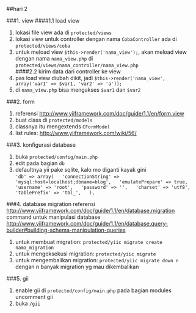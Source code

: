 ##hari 2

###1. view
####1.1 load view
1. lokasi file view ada di `protected/views`  
2. lokasi view untuk controller dengan nama `CobaController` ada di `protected/views/coba`  
3. untuk meload view `$this->render('nama_view');`, akan meload view dengan nama `nama_view.php` di `protected/views/nama_controller/nama_view.php`  
####2.2 kirim data dari controller ke view
1. pas load view diubah dikit, jadi `$this->render('nama_view', array('var1' => $var1, 'var2' => 'a'));`  
2. di `nama_view.php` bisa mengakses `$var1` dan `$var2`  
  
###2. form
1. referensi http://www.yiiframework.com/doc/guide/1.1/en/form.view  
2. buat class di `protected/models`  
3. classnya itu mengextends `CFormModel`  
4. list rules: http://www.yiiframework.com/wiki/56/  
  
###3. konfigurasi database
1. buka `protected/config/main.php`  
2. edit pada bagian `db`  
3. defaultnya yii pake sqlite, kalo mo diganti kayak gini  
`'db' => array(  
    'connectionString' => 'mysql:host=localhost;dbname=blog',  
    'emulatePrepare' => true,  
    'username' => 'root',  
    'password' => '',  
    'charset' => 'utf8',  
    'tablePrefix' => 'tbl_',  
),`  
  
###4. database migration
referensi http://www.yiiframework.com/doc/guide/1.1/en/database.migration  
command untuk manipulasi database http://www.yiiframework.com/doc/guide/1.1/en/database.query-builder#building-schema-manipulation-queries  
1. untuk membuat migration: `protected/yiic migrate create nama_migration`  
2. untuk mengeksekusi migration: `protected/yiic migrate`  
3. untuk mengembalikan migration: `protected/yiic migrate down n` dengan n banyak migration yg mau dikembalikan  
  
###5. gii
1. enable gii di `protected/config/main.php` pada bagian modules uncomment gii  
2. buka `/gii`  
